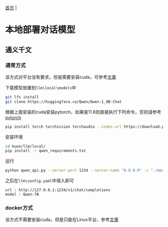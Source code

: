 [首页](../README.md) |

# 本地部署对话模型

## 通义千文

### 通常方式

该方式对平台没有要求，但是需要安装cuda，可参考[文章](https://blog.kala.love/posts/868a5118/)

下载模型放置到`llm\local\models`中

```bash
git lfs install
git clone https://huggingface.co/Qwen/Qwen-1_8B-Chat
```


根据上面安装的cuda安装pytorch，如果是11.8则直接执行下列命令，否则请参考[pytorch](https://pytorch.org/get-started/locally/)

```bash
pip install torch torchvision torchaudio --index-url https://download.pytorch.org/whl/cu118
```

安装环境
```bash
cd kuon/llm/local/
pip install -r qwen_requirements.txt
```

运行
```bash
python qwen_api.py --server-port 1234 --server-name "0.0.0.0" -c "./model/Qwen-1_8B-Chat/"
```

之后在`llm\config.yaml`中填入即可
```
url : http://127.0.0.1:1234/v1/chat/completions
model : Qwen-7B
```

### docker方式

该方式不需要安装cuda，但是只能在Linux平台，参考[文章](https://blog.kala.love/posts/e6563228/)

